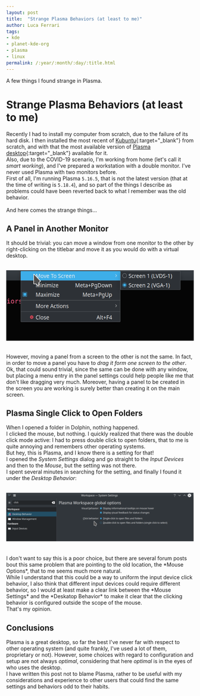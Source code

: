 ```yaml
---
layout: post
title:  "Strange Plasma Behaviors (at least to me)"
author: Luca Ferrari
tags:
- kde
- planet-kde-org
- plasma
- linux
permalink: /:year/:month/:day/:title.html
---
```

A few things I found strange in Plasma.

# Strange Plasma Behaviors (at least to me)

Recently I had to install my computer from scratch, due to the failure of its hard disk. I then installed the most recent of [Kubuntu](https://www.kubuntu.org){:target="_blank"} from scratch, and with that the most available version of [Plasma desktop](https://www.kde.org){:target="_blank"} available for it.
<br/>
Also, due to the COVID-19 scenario, I'm working from home (let's call it *smart working*), and I've prepared a workstation with a double monitor. I've never used Plasma with two monitors before.
<br/>
First of all, I'm running Plasma `5.16.5`, that is not the latest version (that at the time of writing is `5.18.4`), and so part of the things I describe as problems could have been reverted back to what I remember was the old behavior.
<br/>
<br/>
And here comes the strange things...


## A Panel in Another Monitor

It should be trivial: you can move a window from one monitor to the other by right-clicking on the titlebar and move it as you would do with a virtual desktop.


<br/>
<center>
  <img src="/images/posts/plasma/plasma_move_screen.png"
  alt="Move to screen menu" />
</center>

<br/>

However, moving a panel from a screen to the other is not the same. In fact, in order to move a panel you have to *drag it form one screen to the other*. Ok, that could sound trivial, since the same can be done with any window, but placing a menu entry in the panel settings could help people like me that don't like dragging very much. Moreover, having a panel to be created in the screen you are working is surely better than creating it on the main screen.



## Plasma Single Click to Open Folders

When I opened a folder in Dolphin, nothing happened.
<br/>
I clicked the mouse, but nothing. I quickly realized that there was the double click mode active: I had to press double click to open folders, that to me is quite annoying and remembers other operating systems.
<br/>
But hey, this is Plasma, and I know there is a setting for that!
<br/>
I opened the *System Settings* dialog and go straight to the *Input Devices* and then to the *Mouse*, but the setting was not there.
<br/>
I spent several minutes in searching for the setting, and finally I found it under the *Desktop Behavior*:




<br/>
<center>
  <img src="/images/posts/plasma/plasma_single_click.png"
  alt="Desktop Behavior" />
</center>

<br/>
<br/>
I don't want to say this is a poor choice, but there are several forum posts bout this same problem that are pointing to the old location, the *Mouse Options*, that to me seems much more natural.
<br/>
While I understand that this could be a way to uniform the input device click behavior, I also think that different input devices could require different behavior, so I would at least make a clear link between the *Mouse Settings* and the *Deskatop Behavior* to make it clear that the clicking behavior is configured outside the scope of the mouse.
<br/>
That's my opinion.



## Conclusions

Plasma is a great desktop, so far the best I've never far with respect to other operating system (and quite frankly, I've used a lot of them, proprietary or not). However, some choices with regard to configuration and setup are not always *optimal*, considering that here *optimal* is in the eyes of who uses the desktop.
<br/>
I have written this post not to blame Plasma, rather to be useful with my considerations and experience to other users that could find the same settings and behaviors odd to their habits.
